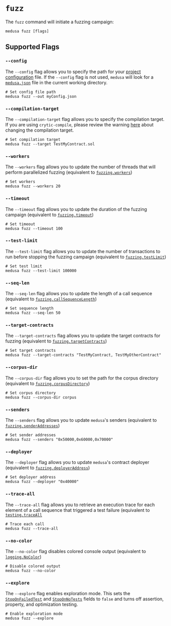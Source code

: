 # `fuzz`

The `fuzz` command will initiate a fuzzing campaign:

```shell
medusa fuzz [flags]
```

## Supported Flags

### `--config`

The `--config` flag allows you to specify the path for your [project configuration](../project_configuration/overview.md)
file. If the `--config` flag is not used, `medusa` will look for a [`medusa.json`](../static/medusa.json) file in the
current working directory.

```shell
# Set config file path
medusa fuzz --out myConfig.json
```

### `--compilation-target`

The `--compilation-target` flag allows you to specify the compilation target. If you are using `crytic-compile`, please review the
warning [here](../project_configuration/compilation_config.md#target) about changing the compilation target.

```shell
# Set compilation target
medusa fuzz --target TestMyContract.sol
```

### `--workers`

The `--workers` flag allows you to update the number of threads that will perform parallelized fuzzing (equivalent to
[`fuzzing.workers`](../project_configuration/fuzzing_config.md#workers))

```shell
# Set workers
medusa fuzz --workers 20
```

### `--timeout`

The `--timeout` flag allows you to update the duration of the fuzzing campaign (equivalent to
[`fuzzing.timeout`](../project_configuration/fuzzing_config.md#timeout))

```shell
# Set timeout
medusa fuzz --timeout 100
```

### `--test-limit`

The `--test-limit` flag allows you to update the number of transactions to run before stopping the fuzzing campaign
(equivalent to [`fuzzing.testLimit`](../project_configuration/fuzzing_config.md#testlimit))

```shell
# Set test limit
medusa fuzz --test-limit 100000
```

### `--seq-len`

The `--seq-len` flag allows you to update the length of a call sequence (equivalent to
[`fuzzing.callSequenceLength`](../project_configuration/fuzzing_config.md#callsequencelength))

```shell
# Set sequence length
medusa fuzz --seq-len 50
```

### `--target-contracts`

The `--target-contracts` flag allows you to update the target contracts for fuzzing (equivalent to
[`fuzzing.targetContracts`](../project_configuration/fuzzing_config.md#targetcontracts))

```shell
# Set target contracts
medusa fuzz --target-contracts "TestMyContract, TestMyOtherContract"
```

### `--corpus-dir`

The `--corpus-dir` flag allows you to set the path for the corpus directory (equivalent to
[`fuzzing.corpusDirectory`](../project_configuration/fuzzing_config.md#corpusdirectory))

```shell
# Set corpus directory
medusa fuzz --corpus-dir corpus
```

### `--senders`

The `--senders` flag allows you to update `medusa`'s senders (equivalent to
[`fuzzing.senderAddresses`](../project_configuration/fuzzing_config.md#senderaddresses))

```shell
# Set sender addresses
medusa fuzz --senders "0x50000,0x60000,0x70000"
```

### `--deployer`

The `--deployer` flag allows you to update `medusa`'s contract deployer (equivalent to
[`fuzzing.deployerAddress`](../project_configuration/fuzzing_config.md#deployeraddress))

```shell
# Set deployer address
medusa fuzz --deployer "0x40000"
```

### `--trace-all`

The `--trace-all` flag allows you to retrieve an execution trace for each element of a call sequence that triggered a test
failure (equivalent to
[`testing.traceAll`](../project_configuration/testing_config.md#traceall)

```shell
# Trace each call
medusa fuzz --trace-all
```

### `--no-color`

The `--no-color` flag disables colored console output (equivalent to
[`logging.NoColor`](../project_configuration/logging_config.md#nocolor))

```shell
# Disable colored output
medusa fuzz --no-color
```

### `--explore`

The `--explore` flag enables exploration mode. This sets the [`StopOnFailedTest`](../project_configuration/testing_config.md#stoponfailedtest) and [`StopOnNoTests`](../project_configuration/testing_config.md#stoponnotests) fields to `false` and turns off assertion, property, and optimization testing.

```shell
# Enable exploration mode
medusa fuzz --explore
```

